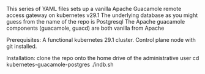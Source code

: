 This series of YAML files sets up a vanilla Apache Guacamole remote access gateway on kubernetes v29.1
The underlying database as you might guess from the name of the repo is Postgresql
The Apache guacamole components (guacamole, guacd) are both vanilla from Apache 

Prerequisites:
A functional kubernetes 29.1 cluster.
Control plane node with git installed.

Installation:
clone the repo onto the home drive of the administrative user
cd kubernetes-guacamole-postgres
./indb.sh
